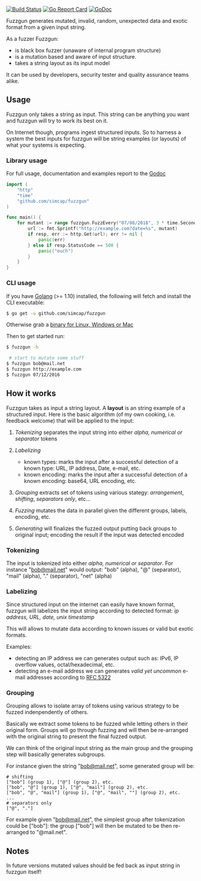 [![Build Status](https://api.travis-ci.org/simcap/fuzzgun.svg?branch=master)](https://travis-ci.org/simcap/fuzzgun)
[![Go Report Card](https://goreportcard.com/badge/github.com/simcap/fuzzgun)](https://goreportcard.com/report/github.com/simcap/fuzzgun)
[![GoDoc](https://godoc.org/github.com/simcap/fuzzgun?status.svg)](https://godoc.org/github.com/simcap/fuzzgun)

Fuzzgun generates mutated, invalid, random, unexpected data and exotic format from a given input string. 

As a fuzzer Fuzzgun:
* is black box fuzzer (unaware of internal program structure)
* is a mutation based and aware of input structure.
* takes a string layout as its input model

It can be used by developers, security tester and quality assurance teams alike.

## Usage

Fuzzgun only takes a string as input. This string can be anything you want and fuzzgun will try to work its best on it.

On Internet though, programs ingest structured inputs. So to harness a system the best inputs for fuzzgun will be string examples (or layouts) of what your systems is expecting.

### Library usage

For full usage, documentation and examples report to the [Godoc](https://godoc.org/github.com/simcap/fuzzgun)

```go
import ( 
    "http"
    "time"
    "github.com/simcap/fuzzgun"
)

func main() {
    for mutant := range fuzzgun.FuzzEvery("07/08/2018", 3 * time.Second) {
        url := fmt.Sprintf("http://example.com?date=%s", mutant)
        if resp, err := http.Get(url); err != nil {
            panic(err)
        } else if resp.StatusCode == 500 {
            panic("ouch")
        }
    }
}
```

### CLI usage

If you have [Golang](https://golang.org/dl/) (>= 1.10) installed, the following will fetch and install the CLI executable:
```sh
$ go get -u github.com/simcap/fuzzgun
```

Otherwise grab a [binary for Linux, Windows or Mac](https://github.com/simcap/fuzzgun/releases)

Then to get started run:
```sh
$ fuzzgun -h

 # start to mutate some stuff
$ fuzzgun bob@mail.net
$ fuzzgun http://example.com
$ fuzzgun 07/12/2016
```

## How it works

Fuzzgun takes as input a string layout. A **layout** is an string example of a structured input. Here is the basic algorithm (of my own cooking, i.e. feedback welcome) that will be applied to the input:

1. _Tokenizing_ separates the input string into either _alpha, numerical or separator_ tokens
2. _Labelizing_ 

    * known types: marks the input after a successful detection of a known type: URL, IP address, Date, e-mail, etc.
    * known encoding: marks the input after a successful detection of a known encoding: base64, URL encoding, etc.

3. _Grouping_ extracts set of tokens using various stategy: _arrangement_, _shifting_, _separators only_, etc...
4. _Fuzzing_ mutates the data in parallel given the different groups, labels, encoding, etc.
5. _Generating_ will finalizes the fuzzed output putting back groups to original input; encoding the result if the input was detected encoded

### Tokenizing 

The input is tokenized into either _alpha, numerical or separator_. For instance "bob@mail.net" would output: "bob" (alpha), "@" (separator), "mail" (alpha), "." (separator), "net" (alpha)

### Labelizing

Since structured input on the internet can easily have known format, fuzzgun will labelizes the input string according to detected format: _ip address, URL, date, unix timestamp_

This will allows to mutate data according to known issues or valid but exotic formats.

Examples:

* detecting an IP address we can generates output such as: IPv6, IP overflow values, octal/hexadecimal, etc.
* detecting an e-mail address we can generates *valid yet uncommon* e-mail addresses according to [RFC 5322](https://tools.ietf.org/html/rfc5322)

### Grouping 

Grouping allows to isolate array of tokens using various strategy to be fuzzed indenpendently of others.

Basically we extract some tokens to be fuzzed while letting others in their original form. Groups will go through fuzzing and will then be re-arranged with the original string to present the final fuzzed output.

We can think of the original input string as the main group and the grouping step will basically generates subgroups.

For instance given the string "bob@mail.net", some generated group will be:

```
# shifting
["bob"] (group 1), ["@"] (group 2), etc. 
["bob", "@"] (group 1), ["@", "mail"] (group 2), etc.
["bob", "@", "mail"] (group 1), ["@", "mail", ""] (group 2), etc.
...
# separators only
["@", "."]
```

For example given "bob@mail.net", the simplest group after tokenization could be ["bob"]: the group ["bob"] will then be mutated to be then re-arranged to "@mail.net".

## Notes

In future versions mutated values should be fed back as input string in fuzzgun itself!
